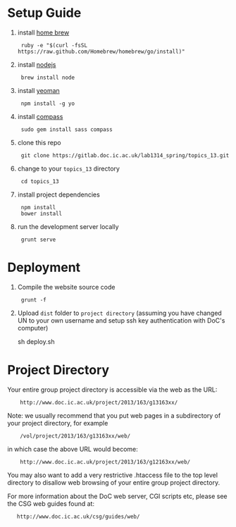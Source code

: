Setup Guide
===
1. install [home brew](http://brew.sh)

        ruby -e "$(curl -fsSL https://raw.github.com/Homebrew/homebrew/go/install)"

2. install [nodejs](http://nodejs.org)

        brew install node

3. install [yeoman](http://yeoman.io/)

        npm install -g yo

4. install [compass](http://compass-style.org/)

        sudo gem install sass compass

5. clone this repo

        git clone https://gitlab.doc.ic.ac.uk/lab1314_spring/topics_13.git

6. change to your `topics_13` directory

		cd topics_13

7. install project dependencies

        npm install
        bower install

8. run the development server locally

		grunt serve

Deployment
===
1. Compile the website source code

        grunt -f

2. Upload `dist` folder to `project directory` (assuming you have changed UN to your own username and setup ssh key authentication with DoC's computer)

    sh deploy.sh

Project Directory
===
Your entire group project directory is accessible via the web as the URL:

        http://www.doc.ic.ac.uk/project/2013/163/g13163xx/

Note: we usually recommend that you put web pages in a subdirectory
of your project directory, for example

		/vol/project/2013/163/g13163xx/web/

in which case the above URL would become:

        http://www.doc.ic.ac.uk/project/2013/163/g12163xx/web/

You may also want to add a very restrictive .htaccess file to the top
level directory to disallow web browsing of your entire group project
directory.

For more information about the DoC web server, CGI scripts etc,
please see the CSG web guides found at:

       http://www.doc.ic.ac.uk/csg/guides/web/